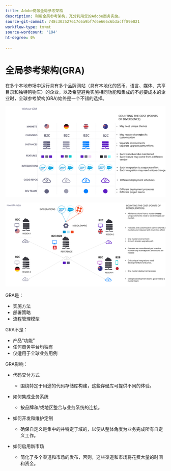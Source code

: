 ```yaml
---
title: Adobe商务全局参考架构
description: 利用全局参考架构，充分利用您的Adobe商务实施。
source-git-commit: 748c302527617c6a9bf7d6e666c6b3acff89e021
workflow-type: tm+mt
source-wordcount: '194'
ht-degree: 0%

---
```



# 全局参考架构(GRA)

在多个本地市场中运行具有多个品牌网站（具有本地化的货币、语言、媒体、共享目录和独特购物车）的企业，以及希望避免实施相同功能和集成的不必要成本的企业时，全球参考架构(GRA)始终是一个不错的选择。

![解释建筑差异的成本表](../../assets/playbooks/divergent-architecture.svg)

![说明在架构中整合成本的表](../../assets/playbooks/consolidated-architecture.svg)

GRA是：

- 实施方法
- 部署策略
- 流程管理模型

GRA不是：

- 产品“功能”
- 任何商务平台均独有
- 仅适用于全球业务用例

GRA影响：

- 代码交付方式

   - 围绕特定于用途的代码存储库构建，这些存储库可提供不同的体验。

- 如何集成业务系统

   - 按品牌和/或地区整合与业务系统的连接。

- 如何开发和维护定制

   - 确保自定义是集中的并特定于域的，以便从整体角度为业务完成所有自定义工作。

- 如何启用新市场

   - 简化了多个渠道和市场的发布，否则，这些渠道和市场将花费大量的时间和资金。

